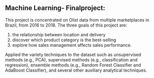 ## Machine Learning- Finalproject:
This project is concentrated on Olist data from multiple marketplaces in Brazil, from 2016 to 2018. 
The three goals of this project are: 
1) the relationship between location and delivery
2) discover which product category is the best-selling
3) explore how sales management affects sales performance. 

Applied the variety techniques to the dataset such as unsupervised methods (e.g., PCA), supervised methods (e.g.,
classification and regression), ensemble methods (e.g., Random Forest Classifier and AdaBoost Classifier), and several other auxiliary analytical techniques.
